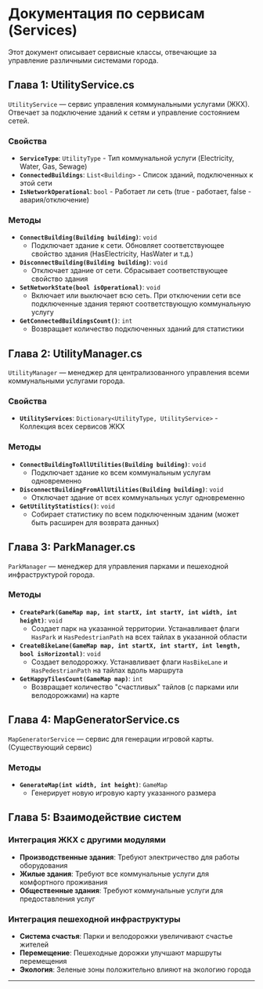 ﻿# Документация по сервисам (Services)

Этот документ описывает сервисные классы, отвечающие за управление различными системами города.

## Глава 1: UtilityService.cs

`UtilityService` — сервис управления коммунальными услугами (ЖКХ). Отвечает за подключение зданий к сетям и управление состоянием сетей.

### Свойства

- **`ServiceType`**: `UtilityType` - Тип коммунальной услуги (Electricity, Water, Gas, Sewage)
- **`ConnectedBuildings`**: `List<Building>` - Список зданий, подключенных к этой сети
- **`IsNetworkOperational`**: `bool` - Работает ли сеть (true - работает, false - авария/отключение)

### Методы

- **`ConnectBuilding(Building building)`**: `void`
  - Подключает здание к сети. Обновляет соответствующее свойство здания (HasElectricity, HasWater и т.д.)
- **`DisconnectBuilding(Building building)`**: `void`
  - Отключает здание от сети. Сбрасывает соответствующее свойство здания
- **`SetNetworkState(bool isOperational)`**: `void`
  - Включает или выключает всю сеть. При отключении сети все подключенные здания теряют соответствующую коммунальную услугу
- **`GetConnectedBuildingsCount()`**: `int`
  - Возвращает количество подключенных зданий для статистики

## Глава 2: UtilityManager.cs

`UtilityManager` — менеджер для централизованного управления всеми коммунальными услугами города.

### Свойства

- **`UtilityServices`**: `Dictionary<UtilityType, UtilityService>` - Коллекция всех сервисов ЖКХ

### Методы

- **`ConnectBuildingToAllUtilities(Building building)`**: `void`
  - Подключает здание ко всем коммунальным услугам одновременно
- **`DisconnectBuildingFromAllUtilities(Building building)`**: `void`
  - Отключает здание от всех коммунальных услуг одновременно
- **`GetUtilityStatistics()`**: `void`
  - Собирает статистику по всем подключенным зданим (может быть расширен для возврата данных)

## Глава 3: ParkManager.cs

`ParkManager` — менеджер для управления парками и пешеходной инфраструктурой города.

### Методы

- **`CreatePark(GameMap map, int startX, int startY, int width, int height)`**: `void`
  - Создает парк на указанной территории. Устанавливает флаги `HasPark` и `HasPedestrianPath` на всех тайлах в указанной области
- **`CreateBikeLane(GameMap map, int startX, int startY, int length, bool isHorizontal)`**: `void`
  - Создает велодорожку. Устанавливает флаги `HasBikeLane` и `HasPedestrianPath` на тайлах вдоль маршрута
- **`GetHappyTilesCount(GameMap map)`**: `int`
  - Возвращает количество "счастливых" тайлов (с парками или велодорожками) на карте

## Глава 4: MapGeneratorService.cs

`MapGeneratorService` — сервис для генерации игровой карты. (Существующий сервис)

### Методы

- **`GenerateMap(int width, int height)`**: `GameMap`
  - Генерирует новую игровую карту указанного размера

## Глава 5: Взаимодействие систем

### Интеграция ЖКХ с другими модулями

- **Производственные здания**: Требуют электричество для работы оборудования
- **Жилые здания**: Требуют все коммунальные услуги для комфортного проживания
- **Общественные здания**: Требуют коммунальные услуги для предоставления услуг

### Интеграция пешеходной инфраструктуры

- **Система счастья**: Парки и велодорожки увеличивают счастье жителей
- **Перемещение**: Пешеходные дорожки улучшают маршруты перемещения
- **Экология**: Зеленые зоны положительно влияют на экологию города

---